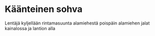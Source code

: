 # Käänteinen sohva

Lentäjä kyljellään rintamasuunta alamiehestä poispäin alamiehen jalat kainalossa ja lantion alla
